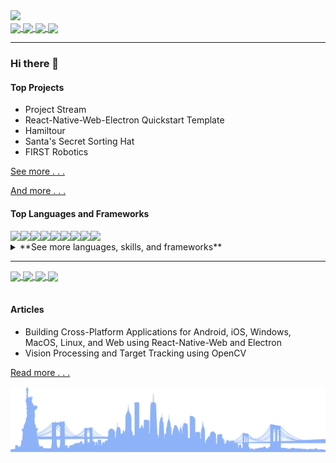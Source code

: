 <img src="https://dummyimage.com/880x320/fff/aaa"/>

<div>
	<a href="https://twitter.com/MichaelRooplall" target="_blank">
		<img align="center" src="https://img.shields.io/badge/Twitter-%231DA1F2.svg?style=for-the-badge&logo=Twitter&logoColor=white&color=70a4fc"/>
	</a>
	<a href="https://www.linkedin.com/in/michael-rooplall/" target="_blank">
		<img align="center" src="https://img.shields.io/badge/linkedin-%230077B5.svg?style=for-the-badge&logo=linkedin&logoColor=white&color=70a4fc"/>
	</a>
	<a href="https://medium.com/@michaelrooplall" target="_blank">
		<img align="center" src="https://img.shields.io/badge/Medium-12100E?style=for-the-badge&logo=medium&logoColor=white&color=70a4fc"/>
	</a>
	<a href="https://www.buymeacoffee.com/michaelrooplall" target="_blank">
		<img align="center" src="https://img.shields.io/badge/Buy%20Me%20a%20Coffee-f77d3d?style=for-the-badge&logo=buy-me-a-coffee&logoColor=white&color=70a4fc"/>
	</a>
</div>

---

### Hi there 👋

#### Top Projects

- Project Stream
- React-Native-Web-Electron Quickstart Template
- Hamiltour
- Santa's Secret Sorting Hat
- FIRST Robotics

<a align="right" href="https://www.michaelrooplall.com/Projects.html">See more . . .</a>

<a href="https://michaelrooplall.com/experience.html">And more . . .</a>

#### Top Languages and Frameworks
<div>
	<img align="left" style="display: inline-block;" src="https://img.shields.io/badge/Java-ED8B00?style=for-the-badge&logo=java&logoColor=white" />
	<img align="left" style="display: inline-block;" src="https://img.shields.io/badge/JavaScript-323330?style=for-the-badge&logo=javascript&logoColor=F7DF1E" />
	<img align="left" style="display: inline-block;" src="https://img.shields.io/badge/TypeScript-007ACC?style=for-the-badge&logo=typescript&logoColor=white" />
	<img align="left" style="display: inline-block;" src="https://img.shields.io/badge/Node.js-339933?style=for-the-badge&logo=nodedotjs&logoColor=white" />
	<img align="left" style="display: inline-block;" src="https://img.shields.io/badge/Electron-2B2E3A?style=for-the-badge&logo=electron&logoColor=9FEAF9" />
	<img align="left" style="display: inline-block;" src="https://img.shields.io/badge/React-20232A?style=for-the-badge&logo=react&logoColor=61DAFB" />
	<img align="left" style="display: inline-block;" src="https://img.shields.io/badge/React_Native-20232A?style=for-the-badge&logo=react&logoColor=61DAFB" />
	<img align="left" style="display: inline-block;" src="https://img.shields.io/badge/Python-FFD43B?style=for-the-badge&logo=python&logoColor=blue" />
	<img align="left" style="display: inline-block;" src="https://img.shields.io/badge/HTML5-E34F26?style=for-the-badge&logo=html5&logoColor=white" />
</div>
<br>
<details>
  <summary>**See more languages, skills, and frameworks**</summary>
  
  #### Languages
<img align="center" src="https://img.shields.io/badge/C-00599C?style=for-the-badge&logo=c&logoColor=white" />
<img align="center" src="https://img.shields.io/badge/C%23-239120?style=for-the-badge&logo=c-sharp&logoColor=white" />
<img align="center" src="https://img.shields.io/badge/CSS3-1572B6?style=for-the-badge&logo=css3&logoColor=white" />
<img align="center" src="https://img.shields.io/badge/Dart-0175C2?style=for-the-badge&logo=dart&logoColor=white" />
<img align="center" src="https://img.shields.io/badge/HTML5-E34F26?style=for-the-badge&logo=html5&logoColor=white" />
<img align="center" src="https://img.shields.io/badge/Java-ED8B00?style=for-the-badge&logo=java&logoColor=white" />
<img align="center" src="https://img.shields.io/badge/JavaScript-323330?style=for-the-badge&logo=javascript&logoColor=F7DF1E" />
<img align="center" src="https://img.shields.io/badge/json-5E5C5C?style=for-the-badge&logo=json&logoColor=white" />
<img align="center" src="https://img.shields.io/badge/Kotlin-0095D5?&style=for-the-badge&logo=kotlin&logoColor=white" />
<img align="center" src="https://img.shields.io/badge/LaTeX-47A141?style=for-the-badge&logo=LaTeX&logoColor=white" />
<img align="center" src="https://img.shields.io/badge/Lua-2C2D72?style=for-the-badge&logo=lua&logoColor=white" />
<img align="center" src="https://img.shields.io/badge/Numpy-777BB4?style=for-the-badge&logo=numpy&logoColor=white" />
<img align="center" src="https://img.shields.io/badge/Pandas-2C2D72?style=for-the-badge&logo=pandas&logoColor=white" />
<img align="center" src="https://img.shields.io/badge/PHP-777BB4?style=for-the-badge&logo=php&logoColor=white" />
<img align="center" src="https://img.shields.io/badge/Puppeteer-40B5A4?style=for-the-badge&logo=Puppeteer&logoColor=white" />
<img align="center" src="https://img.shields.io/badge/TensorFlow-FF6F00?style=for-the-badge&logo=TensorFlow&logoColor=white" />
<img align="center" src="https://img.shields.io/badge/TypeScript-007ACC?style=for-the-badge&logo=typescript&logoColor=white" />

#### Frameworks
<img align="center" src="https://img.shields.io/badge/Ant%20Design-1890FF?style=for-the-badge&logo=antdesign&logoColor=white" />
<img align="center" src="https://img.shields.io/badge/Apollo%20GraphQL-311C87?&style=for-the-badge&logo=Apollo%20GraphQL&logoColor=white" />
<img align="center" src="https://img.shields.io/badge/Babel-F9DC3E?style=for-the-badge&logo=babel&logoColor=white" />
<img align="center" src="https://img.shields.io/badge/Bootstrap-563D7C?style=for-the-badge&logo=bootstrap&logoColor=white" />
<img align="center" src="https://img.shields.io/badge/Chart.js-FF6384?style=for-the-badge&logo=chartdotjs&logoColor=white" />
<img align="center" src="https://img.shields.io/badge/d3.js-F9A03C?style=for-the-badge&logo=d3.js&logoColor=white" />
<img align="center" src="https://img.shields.io/badge/Deno-464647?style=for-the-badge&logo=deno&logoColor=white" />
<img align="center" src="https://img.shields.io/badge/Docker-2CA5E0?style=for-the-badge&logo=docker&logoColor=white" />
<img align="center" src="https://img.shields.io/badge/Electron-2B2E3A?style=for-the-badge&logo=electron&logoColor=9FEAF9" />
<img align="center" src="https://img.shields.io/badge/eslint-3A33D1?style=for-the-badge&logo=eslint&logoColor=white" />
<img align="center" src="https://img.shields.io/badge/Expo-1B1F23?style=for-the-badge&logo=expo&logoColor=white" />
<img align="center" src="https://img.shields.io/badge/Express.js-000000?style=for-the-badge&logo=express&logoColor=white" />
<img align="center" src="https://img.shields.io/badge/fastify-202020?style=for-the-badge&logo=fastify&logoColor=white" />
<img align="center" src="https://img.shields.io/badge/firebase-ffca28?style=for-the-badge&logo=firebase&logoColor=black" />
<img align="center" src="https://img.shields.io/badge/Font_Awesome-339AF0?style=for-the-badge&logo=fontawesome&logoColor=white" />
<img align="center" src="https://img.shields.io/badge/gradle-02303A?style=for-the-badge&logo=gradle&logoColor=white" />
<img align="center" src="https://img.shields.io/badge/GraphQl-E10098?style=for-the-badge&logo=graphql&logoColor=white" />
<img align="center" src="https://img.shields.io/badge/jQuery-0769AD?style=for-the-badge&logo=jquery&logoColor=white" />
<img align="center" src="https://img.shields.io/badge/JWT-000000?style=for-the-badge&logo=JSON%20web%20tokens&logoColor=white" />
<img align="center" src="https://img.shields.io/badge/Markdown-000000?style=for-the-badge&logo=markdown&logoColor=white" />
<img align="center" src="https://img.shields.io/badge/Material%20UI-007FFF?style=for-the-badge&logo=mui&logoColor=white" />
<img align="center" src="https://img.shields.io/badge/next.js-000000?style=for-the-badge&logo=nextdotjs&logoColor=white" />
<img align="center" src="https://img.shields.io/badge/Node.js-339933?style=for-the-badge&logo=nodedotjs&logoColor=white" />
<img align="center" src="https://img.shields.io/badge/npm-CB3837?style=for-the-badge&logo=npm&logoColor=white" />
<img align="center" src="https://img.shields.io/badge/OpenCV-27338e?style=for-the-badge&logo=OpenCV&logoColor=white" />
<img align="center" src="https://img.shields.io/badge/OpenGL-FFFFFF?style=for-the-badge&logo=opengl" />
<img align="center" src="https://img.shields.io/badge/Postman-FF6C37?style=for-the-badge&logo=Postman&logoColor=white" />
<img align="center" src="https://img.shields.io/badge/PowerShell-5391FE?style=for-the-badge&logo=PowerShell&logoColor=white" />
<img align="center" src="https://img.shields.io/badge/prettier-1A2C34?style=for-the-badge&logo=prettier&logoColor=F7BA3E" />
<img align="center" src="https://img.shields.io/badge/Qt-41CD52?style=for-the-badge&logo=qt&logoColor=white" />
<img align="center" src="https://img.shields.io/badge/React-20232A?style=for-the-badge&logo=react&logoColor=61DAFB" />
<img align="center" src="https://img.shields.io/badge/redis-CC0000.svg?&style=for-the-badge&logo=redis&logoColor=white" />
<img align="center" src="https://img.shields.io/badge/Redux-593D88?style=for-the-badge&logo=redux&logoColor=white" />
<img align="center" src="https://img.shields.io/badge/Sass-CC6699?style=for-the-badge&logo=sass&logoColor=white" />
<img align="center" src="https://img.shields.io/badge/Shell_Script-121011?style=for-the-badge&logo=gnu-bash&logoColor=white" />
<img align="center" src="https://img.shields.io/badge/Socket.io-010101?&style=for-the-badge&logo=Socket.io&logoColor=white" />
<img align="center" src="https://img.shields.io/badge/ThreeJs-black?style=for-the-badge&logo=three.js&logoColor=white" />
<img align="center" src="https://img.shields.io/badge/Webpack-8DD6F9?style=for-the-badge&logo=Webpack&logoColor=white" />
<img align="center" src="https://img.shields.io/badge/Yarn-2C8EBB?style=for-the-badge&logo=yarn&logoColor=white" />
<img align="center" src="https://img.shields.io/badge/GIT-E44C30?style=for-the-badge&logo=git&logoColor=white" />
<img align="center" src="https://img.shields.io/badge/Google%20Analytics-E37400?style=for-the-badge&logo=google%20analytics&logoColor=white" />
>> Wireshark


#### Mobile Frameworks
<img align="center" src="https://img.shields.io/badge/Flutter-02569B?style=for-the-badge&logo=flutter&logoColor=white" />
<img align="center" src="https://img.shields.io/badge/Cordova-35434F?style=for-the-badge&logo=apache-cordova&logoColor=E8E8E8" />
<img align="center" src="https://img.shields.io/badge/React_Native-20232A?style=for-the-badge&logo=react&logoColor=61DAFB" />


#### Databases
<img align="center" src="https://img.shields.io/badge/Amazon%20DynamoDB-4053D6?style=for-the-badge&logo=Amazon%20DynamoDB&logoColor=white" />
<img align="center" src="https://img.shields.io/badge/Elastic_Search-005571?style=for-the-badge&logo=elasticsearch&logoColor=white" />
<img align="center" src="https://img.shields.io/badge/MongoDB-4EA94B?style=for-the-badge&logo=mongodb&logoColor=white" />
<img align="center" src="https://img.shields.io/badge/MySQL-005C84?style=for-the-badge&logo=mysql&logoColor=white" />
<img align="center" src="https://img.shields.io/badge/redis-%23DD0031.svg?&style=for-the-badge&logo=redis&logoColor=white" />

#### Design
<img align="center" src="https://img.shields.io/badge/Adobe%20after%20affects-CF96FD?style=for-the-badge&logo=Adobe%20after%20effects&logoColor=393665" />
<img align="center" src="https://img.shields.io/badge/Adobe%20Illustrator-FF9A00?style=for-the-badge&logo=adobe%20illustrator&logoColor=white" />
<img align="center" src="https://img.shields.io/badge/Adobe%20Photoshop-31A8FF?style=for-the-badge&logo=Adobe%20Photoshop&logoColor=black" />
<img align="center" src="https://img.shields.io/badge/Adobe%20Premiere%20Pro-9999FF?style=for-the-badge&logo=Adobe%20Premiere%20Pro&logoColor=white" />
<img align="center" src="https://img.shields.io/badge/Adobe%20XD-470137?style=for-the-badge&logo=Adobe%20XD&logoColor=#FF61F6" />
<img align="center" src="https://img.shields.io/badge/blender-%23F5792A.svg?style=for-the-badge&logo=blender&logoColor=white" />
<img align="center" src="https://img.shields.io/badge/Figma-F24E1E?style=for-the-badge&logo=figma&logoColor=white" />
<img align="center" src="https://img.shields.io/badge/gimp-5C5543?style=for-the-badge&logo=gimp&logoColor=white" />
<img align="center" src="https://img.shields.io/badge/Inkscape-000000?style=for-the-badge&logo=Inkscape&logoColor=white" />
<img align="center" src="https://img.shields.io/badge/Krita-203759?style=for-the-badge&logo=krita&logoColor=EEF37B" />
>> MAGIX VEGAS
>> HANDBRAKE
>> OBS

#### Vision Processing and AI
<img align="center" src="https://img.shields.io/badge/TensorFlow-FF6F00?style=for-the-badge&logo=tensorflow&logoColor=white" />
<img align="center" src="https://img.shields.io/badge/OpenCV-27338e?style=for-the-badge&logo=OpenCV&logoColor=white" />


#### Cloud Infrastructure
<img align="center" src="https://img.shields.io/badge/Amazon_AWS-FF9900?style=for-the-badge&logo=amazonaws&logoColor=white" />
<img align="center" src="https://img.shields.io/badge/Cloudflare-F38020?style=for-the-badge&logo=Cloudflare&logoColor=white" />
<img align="center" src="https://img.shields.io/badge/GitHub_Actions-2088FF?style=for-the-badge&logo=github-actions&logoColor=white" />
<img align="center" src="https://img.shields.io/badge/Glitch-2800ff?style=for-the-badge&logo=glitch&logoColor=white" />
<img align="center" src="https://img.shields.io/badge/Google_Cloud-4285F4?style=for-the-badge&logo=google-cloud&logoColor=white" />
<img align="center" src="https://img.shields.io/badge/Heroku-430098?style=for-the-badge&logo=heroku&logoColor=white" />



#### Engines
<img align="center" src="https://img.shields.io/badge/Unity-100000?style=for-the-badge&logo=unity&logoColor=white" />
<img align="center" src="https://img.shields.io/badge/-Unreal%20Engine-313131?style=for-the-badge&logo=unreal-engine&logoColor=white" />
>> ROBLOX STUDIO

#### Editors
<img align="center" src="https://img.shields.io/badge/Android_Studio-3DDC84?style=for-the-badge&logo=android-studio&logoColor=white" />
<img align="center" src="https://img.shields.io/badge/Eclipse-2C2255?style=for-the-badge&logo=eclipse&logoColor=white" />
<img align="center" src="https://img.shields.io/badge/sublime_text-%23575757.svg?&style=for-the-badge&logo=sublime-text&logoColor=important" />
<img align="center" src="https://img.shields.io/badge/VIM-%2311AB00.svg?&style=for-the-badge&logo=vim&logoColor=white" />
<img align="center" src="https://img.shields.io/badge/Visual_Studio_Code-0078D4?style=for-the-badge&logo=visual%20studio%20code&logoColor=white" />


#### Office Tools
<img align="center" src="https://img.shields.io/badge/Apache_OpenOffice-0E85CD?style=for-the-badge&logo=ApacheOpenOffice&logoColor=white" />
<img align="center" src="https://img.shields.io/badge/Google%20Sheets-34A853?style=for-the-badge&logo=google-sheets&logoColor=white" />
<img align="center" src="https://img.shields.io/badge/Microsoft_Excel-217346?style=for-the-badge&logo=microsoft-excel&logoColor=white" />
<img align="center" src="https://img.shields.io/badge/Microsoft_Office-D83B01?style=for-the-badge&logo=microsoft-office&logoColor=white" />
<img align="center" src="https://img.shields.io/badge/Microsoft_PowerPoint-B7472A?style=for-the-badge&logo=microsoft-powerpoint&logoColor=white" />
<img align="center" src="https://img.shields.io/badge/Microsoft_Word-2B579A?style=for-the-badge&logo=microsoft-word&logoColor=white" />
<img align="center" src="https://img.shields.io/badge/Trello-0052CC?style=for-the-badge&logo=trello&logoColor=white" />

#### Operating Systems
<img align="center" src="https://img.shields.io/badge/Android-3DDC84?style=for-the-badge&logo=android&logoColor=white" />
<img align="center" src="https://img.shields.io/badge/Ubuntu-E95420?style=for-the-badge&logo=ubuntu&logoColor=white" />
<img align="center" src="https://img.shields.io/badge/Windows-0078D6?style=for-the-badge&logo=windows&logoColor=white" />


#### Robotics and Prototyping
<img align="center" src="https://img.shields.io/badge/adafruit-000000?style=for-the-badge&logo=adafruit&logoColor=white" />
<img align="center" src="https://img.shields.io/badge/Arduino-00979D?style=for-the-badge&logo=Arduino&logoColor=white" />
<img align="center" src="https://img.shields.io/badge/Raspberry%20Pi-A22846?style=for-the-badge&logo=Raspberry%20Pi&logoColor=white" />
>>> FIRST ROBOTICS COMPETITION



#### Spoken Languages
- English
- Spanish
- French
- Mandarin
- Korean
- Japanese
</details>



---

<div>
	<a href="https://github.com/anuraghazra/github-readme-stats#gh-dark-mode-only">
		<img align="center" src="https://github-readme-stats.vercel.app/api?username=developerblue&count_private=true&show_icons=true&theme=tokyonight&border_color=9b9b9e" width="49.725%" />
	</a>
	<a href="https://github.com/anuraghazra/github-readme-stats#gh-light-mode-only">
		<img align="center" src="https://github-readme-stats.vercel.app/api?username=developerblue&count_private=true&show_icons=true&theme=default&border_color=d8dee4" width="49.725%" />
	</a>
	<a href="https://git.io/streak-stats#gh-dark-mode-only">
		<img align="center" src="https://github-readme-streak-stats.herokuapp.com/?user=developerblue&theme=tokyonight" width="49.725%"/>
	</a>
	<a href="https://git.io/streak-stats#gh-light-mode-only">
		<img align="center" src="https://github-readme-streak-stats.herokuapp.com/?user=developerblue&theme=tokyonight_duo&border=d8dee4" width="49.725%"/>
	</a>
</div>
<br>

#### Articles

- Building Cross-Platform Applications for Android, iOS, Windows, MacOS, Linux, and Web using React-Native-Web and Electron
- Vision Processing and Target Tracking using OpenCV

<a align="right" href="https://medium.com/@michaelrooplall">Read more . . .</a>

![Wide vector art of the NYC Skyline](https://github.com/DeveloperBlue/DeveloperBlue/blob/main/footer.png?raw=true)
